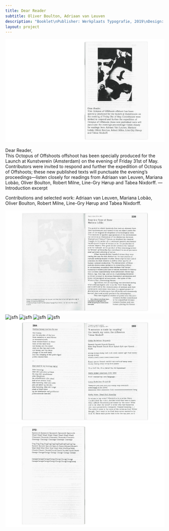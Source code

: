 ```yaml
---
title: Dear Reader
subtitle: Oliver Boulton, Adriaan van Leuven
description: "Booklet\nPublisher: Werkplaats Typografie, 2019\nDesign: Adriaan Van Leuven, Oliver Boulton\nEdition of 50, 36pp.\nDigital, stapled, 120 × 235mm"
layout: project
---
```

![jsfh](/assets/images/dear-reader/oliver-boulton-dear-reader-front.png)

Dear Reader, <br>
This Octopus of Offshoots offshoot has been specially produced for the Launch at Kunstverein (Amsterdam) on the evening of Friday 31st of May. Contributors were invited to respond and further the expedition of Octopus of Offshoots; these new published texts will punctuate the evening’s proceedings—listen closely for readings from Adriaan van Leuven, Mariana Lobão, Oliver Boulton, Robert Milne, Line-Gry Hørup and Tabea Nixdorff. — Introduction excerpt

Contributions and selected work: Adriaan van Leuven, Mariana Lobão, Oliver Boulton, Robert Milne, Line-Gry Hørup and Tabea Nixdorff.

![jsfh](/assets/images/dear-reader/oliver-boulton-dear-reader-2.png)
![jsfh](/assets/images/dear-reader/oliver-boulton-dear-reader-3.png)
![jsfh](/assets/images/dear-reader/oliver-boulton-dear-reader-4.png)
![jsfh](/assets/images/dear-reader/oliver-boulton-dear-reader-5.png)
![jsfh](/assets/images/dear-reader/oliver-boulton-dear-reader-6.png)
![jsfh](/assets/images/dear-reader/oliver-boulton-dear-reader-7.png)
![jsfh](/assets/images/dear-reader/oliver-boulton-dear-reader-back.png)
